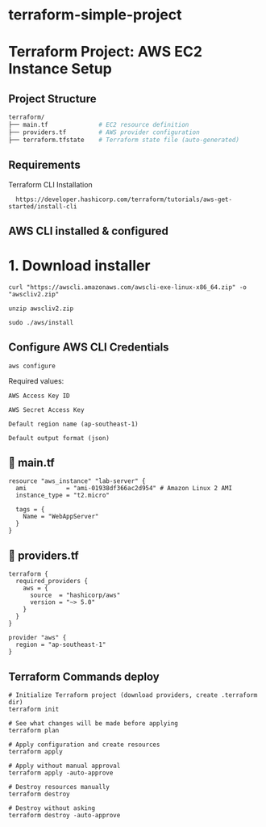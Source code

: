 # terraform-simple-project
#  Terraform Project: AWS EC2 Instance Setup

##  Project Structure

```bash
terraform/
├── main.tf              # EC2 resource definition
├── providers.tf         # AWS provider configuration
├── terraform.tfstate    # Terraform state file (auto-generated)
```
## Requirements
 Terraform CLI Installation
  ```
    https://developer.hashicorp.com/terraform/tutorials/aws-get-started/install-cli
```
##   AWS CLI installed & configured
# 1. Download installer
```
curl "https://awscli.amazonaws.com/awscli-exe-linux-x86_64.zip" -o "awscliv2.zip"

unzip awscliv2.zip

sudo ./aws/install
```
## Configure AWS CLI Credentials
```
aws configure
```
Required values:

    AWS Access Key ID

    AWS Secret Access Key

    Default region name (ap-southeast-1)

    Default output format (json)
   

## 📄 main.tf

```hcl
resource "aws_instance" "lab-server" {
  ami           = "ami-01938df366ac2d954" # Amazon Linux 2 AMI
  instance_type = "t2.micro"

  tags = {
    Name = "WebAppServer"
  }
}
```
## 📄 providers.tf

```hcl
terraform {
  required_providers {
    aws = {
      source  = "hashicorp/aws"
      version = "~> 5.0"
    }
  }
}

provider "aws" {
  region = "ap-southeast-1"
}

```
## Terraform Commands deploy
```
# Initialize Terraform project (download providers, create .terraform dir)
terraform init

# See what changes will be made before applying
terraform plan

# Apply configuration and create resources
terraform apply

# Apply without manual approval
terraform apply -auto-approve

# Destroy resources manually
terraform destroy

# Destroy without asking
terraform destroy -auto-approve

```
